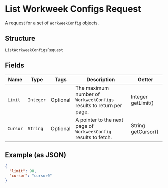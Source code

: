 
# List Workweek Configs Request

A request for a set of `WorkweekConfig` objects.

## Structure

`ListWorkweekConfigsRequest`

## Fields

| Name | Type | Tags | Description | Getter |
|  --- | --- | --- | --- | --- |
| `Limit` | `Integer` | Optional | The maximum number of `WorkweekConfigs` results to return per page. | Integer getLimit() |
| `Cursor` | `String` | Optional | A pointer to the next page of `WorkweekConfig` results to fetch. | String getCursor() |

## Example (as JSON)

```json
{
  "limit": 98,
  "cursor": "cursor0"
}
```

